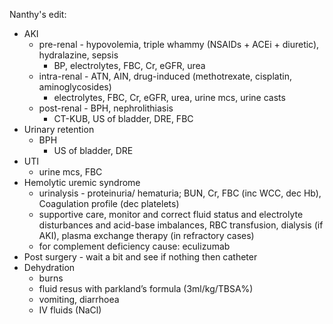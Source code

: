 



Nanthy's edit:
-   AKI
    -   pre-renal - hypovolemia, triple whammy (NSAIDs + ACEi + diuretic), hydralazine, sepsis
        -   BP, electrolytes, FBC, Cr, eGFR, urea
    -   intra-renal - ATN, AIN, drug-induced (methotrexate, cisplatin, aminoglycosides)
        -   electrolytes, FBC, Cr, eGFR, urea, urine mcs, urine casts
    -   post-renal - BPH, nephrolithiasis
        -   CT-KUB, US of bladder, DRE, FBC
-   Urinary retention
    -   BPH
        -   US of bladder, DRE
-   UTI
    -   urine mcs, FBC
-   Hemolytic uremic syndrome
    -   urinalysis - proteinuria/ hematuria; BUN, Cr, FBC (inc WCC, dec Hb), Coagulation profile (dec platelets)
    -   supportive care, monitor and correct fluid status and electrolyte disturbances and acid-base imbalances, RBC transfusion, dialysis (if AKI), plasma exchange therapy (in refractory cases)
    -   for complement deficiency cause: eculizumab
-   Post surgery - wait a bit and see if nothing then catheter
-   Dehydration
    -   burns
    -   fluid resus with parkland’s formula (3ml/kg/TBSA%)
    -   vomiting, diarrhoea
    -   IV fluids (NaCl)
